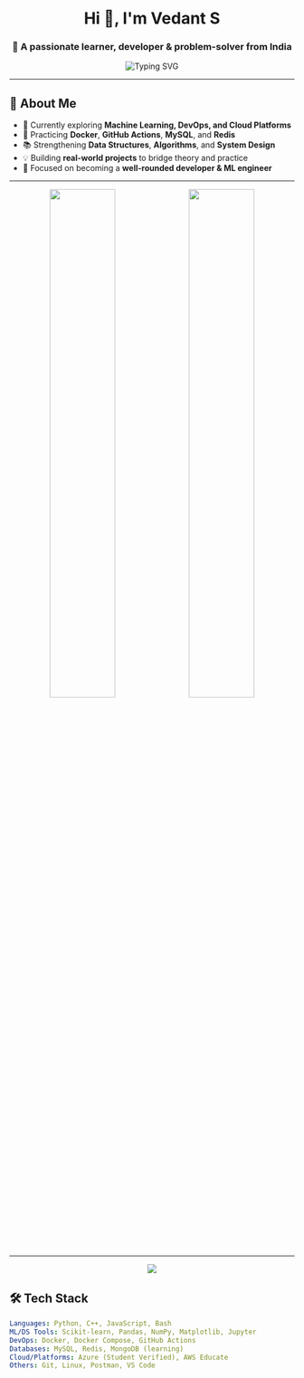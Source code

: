 <h1 align="center">Hi 👋, I'm Vedant S</h1>
<h3 align="center">🚀 A passionate learner, developer & problem-solver from India</h3>

<p align="center">
  <img src="https://readme-typing-svg.demolab.com?font=Fira+Code&size=22&pause=1000&center=true&vCenter=true&width=435&lines=Machine+Learning+Enthusiast;Backend+%7C+Cloud+%7C+DevOps+Learner;Lifelong+Tech+Explorer+%F0%9F%9A%80" alt="Typing SVG" />
</p>

---

## 🧠 About Me

- 🔭 Currently exploring **Machine Learning, DevOps, and Cloud Platforms**
- 🧰 Practicing **Docker**, **GitHub Actions**, **MySQL**, and **Redis**
- 📚 Strengthening **Data Structures**, **Algorithms**, and **System Design**
- 💡 Building **real-world projects** to bridge theory and practice
- 🎯 Focused on becoming a **well-rounded developer & ML engineer**

---

<p align="center">
  <img width="48%" src="https://github-readme-stats.vercel.app/api?username=vedantsxyz&show_icons=true&theme=radical" />
  <img width="48%" src="https://github-readme-streak-stats.herokuapp.com/?user=vedantsxyz&theme=radical" />
</p>

---

<p align="center">
  <img src="https://github-readme-activity-graph.vercel.app/graph?username=vedantsxyz&theme=github-compact&area=true" />
</p>

## 🛠️ Tech Stack

```yaml
Languages: Python, C++, JavaScript, Bash
ML/DS Tools: Scikit-learn, Pandas, NumPy, Matplotlib, Jupyter
DevOps: Docker, Docker Compose, GitHub Actions
Databases: MySQL, Redis, MongoDB (learning)
Cloud/Platforms: Azure (Student Verified), AWS Educate
Others: Git, Linux, Postman, VS Code
